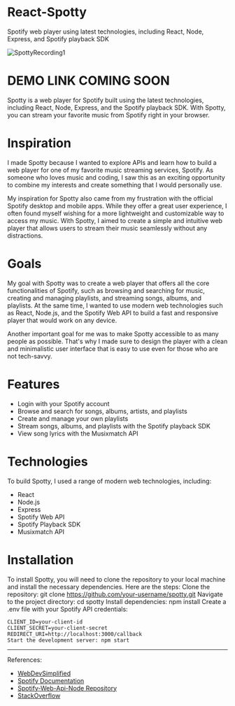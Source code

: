 # React-Spotty
Spotify web player using latest technologies, including React, Node, Express, and Spotify playback SDK<br>

![SpottyRecording1](https://user-images.githubusercontent.com/75395781/229039715-e6db7031-9501-453c-993b-e2e68437a81b.gif)

# DEMO LINK COMING SOON

Spotty is a web player for Spotify built using the latest technologies, including React, Node, Express, and the Spotify playback SDK. With Spotty, you can stream your favorite music from Spotify right in your browser.

# Inspiration
I made Spotty because I wanted to explore APIs and learn how to build a web player for one of my favorite music streaming services, Spotify. As someone who loves music and coding, I saw this as an exciting opportunity to combine my interests and create something that I would personally use.

My inspiration for Spotty also came from my frustration with the official Spotify desktop and mobile apps. While they offer a great user experience, I often found myself wishing for a more lightweight and customizable way to access my music. With Spotty, I aimed to create a simple and intuitive web player that allows users to stream their music seamlessly without any distractions.

# Goals
My goal with Spotty was to create a web player that offers all the core functionalities of Spotify, such as browsing and searching for music, creating and managing playlists, and streaming songs, albums, and playlists. At the same time, I wanted to use modern web technologies such as React, Node.js, and the Spotify Web API to build a fast and responsive player that would work on any device.

Another important goal for me was to make Spotty accessible to as many people as possible. That's why I made sure to design the player with a clean and minimalistic user interface that is easy to use even for those who are not tech-savvy.

# Features
- Login with your Spotify account
- Browse and search for songs, albums, artists, and playlists
- Create and manage your own playlists
- Stream songs, albums, and playlists with the Spotify playback SDK
- View song lyrics with the Musixmatch API

# Technologies
To build Spotty, I used a range of modern web technologies, including:
- React
- Node.js
- Express
- Spotify Web API
- Spotify Playback SDK
- Musixmatch API

# Installation
To install Spotty, you will need to clone the repository to your local machine and install the necessary dependencies. Here are the steps:
Clone the repository: git clone https://github.com/your-username/spotty.git
Navigate to the project directory: cd spotty
Install dependencies: npm install
Create a .env file with your Spotify API credentials:

```
CLIENT_ID=your-client-id
CLIENT_SECRET=your-client-secret
REDIRECT_URI=http://localhost:3000/callback
Start the development server: npm start
```
---
References:
- [WebDevSimplified](https://www.youtube.com/@WebDevSimplified)
- [Spotify Documentation](https://developer.spotify.com/documentation/)
- [Spotify-Web-Api-Node Repository](https://github.com/thelinmichael/spotify-web-api-node)
- [StackOverflow](https://stackoverflow.com/questions/53218678/spotify-api-bad-request-on-api-token-authorization-error-400)
